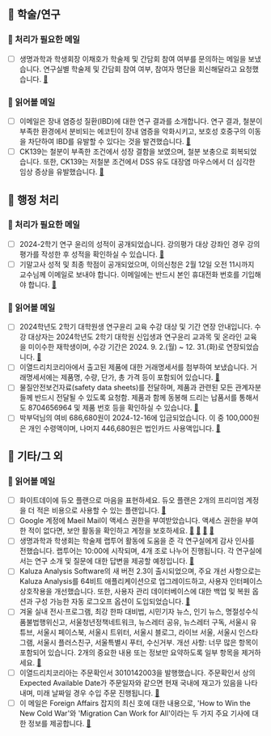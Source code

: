 ## 📝 학술/연구

### 📌 처리가 필요한 메일

- [ ] 생명과학과 학생회장 이채호가 학술제 및 간담회 참여 여부를 문의하는 메일을 보냈습니다. 연구실별 학술제 및 간담회 참여 여부, 참여자 명단을 회신해달라고 요청했습니다. [🔗](https://mail.google.com/mail/u/0/?tab=rm&ogbl#inbox/194976d3957cc60c)

### 📎 읽어볼 메일

- [ ] 이메일은 장내 염증성 질환(IBD)에 대한 연구 결과를 소개합니다. 연구 결과, 철분이 부족한 환경에서 분비되는 에코틴이 장내 염증을 악화시키고, 보호성 호중구의 이동을 차단하여 IBD를 유발할 수 있다는 것을 발견했습니다. [🔗](https://mail.google.com/mail/u/0/?tab=rm&ogbl#inbox/1949752dc9c70217)
- [ ] CK139는 철분이 부족한 조건에서 성장 결함을 보였으며, 철분 보충으로 회복되었습니다. 또한, CK139는 저철분 조건에서 DSS 유도 대장염 마우스에서 더 심각한 임상 증상을 유발했습니다. [🔗](https://mail.google.com/mail/u/0/?tab=rm&ogbl#inbox/194974f9ca3cf2f6)

## 🏢 행정 처리

### 📌 처리가 필요한 메일

- [ ] 2024-2학기 연구 윤리의 성적이 공개되었습니다. 강의평가 대상 강좌인 경우 강의평가를 작성한 후 성적을 확인하실 수 있습니다. [🔗](https://mail.google.com/mail/u/0/?tab=rm&ogbl#inbox/19497ec5a0fa9900)
- [ ] 기말고사 성적 및 최종 학점이 공개되었으며, 이의신청은 2월 12일 오전 11시까지 교수님께 이메일로 보내야 합니다. 이메일에는 반드시 본인 휴대전화 번호를 기입해야 합니다. [🔗](https://mail.google.com/mail/u/0/?tab=rm&ogbl#inbox/1949694a8d243000)

### 📎 읽어볼 메일

- [ ] 2024학년도 2학기 대학원생 연구윤리 교육 수강 대상 및 기간 연장 안내입니다. 수강 대상자는 2024학년도 2학기 대학원 신입생과 연구윤리 교과목 및 온라인 교육을 미이수한 재학생이며, 수강 기간은 2024. 9. 2.(월) ~ 12. 31.(화)로 연장되었습니다. [🔗](https://mail.google.com/mail/u/0/?tab=rm&ogbl#inbox/194982dde74393b1)
- [ ] 이열드리치코리아에서 출고된 제품에 대한 거래명세서를 첨부하여 보냈습니다. 거래명세서에는 제품명, 수량, 단가, 총 가격 등이 포함되어 있습니다. [🔗](https://mail.google.com/mail/u/0/?tab=rm&ogbl#inbox/19496b87aa9f94e2)
- [ ] 물질안전보건자료(safety data sheets)를 전달하며, 제품과 관련된 모든 관계자분들께 반드시 전달될 수 있도록 요청함. 제품과 함께 동봉해 드리는 납품서를 통해서도 8704656964 및 제품 번호 등을 확인하실 수 있습니다. [🔗](https://mail.google.com/mail/u/0/?tab=rm&ogbl#inbox/1949618722399add)
- [ ] 박부덕님의 여비 686,680원이 2024-12-16에 입금되었습니다. 이 중 100,000원은 개인 수령액이며, 나머지 446,680원은 법인카드 사용액입니다. [🔗](https://mail.google.com/mail/u/0/?tab=rm&ogbl#inbox/1949264ea207349d)

## 📂 기타/그 외

### 📎 읽어볼 메일

- [ ] 화이트데이에 듀오 플랜으로 마음을 표현하세요. 듀오 플랜은 2개의 프리미엄 계정을 더 적은 비용으로 사용할 수 있는 플랜입니다. [🔗](https://mail.google.com/mail/u/0/?tab=rm&ogbl#inbox/19498d3b126abcfe)
- [ ] Google 계정에 Maeil Mail이 액세스 권한을 부여받았습니다. 액세스 권한을 부여한 적이 없다면, 보안 활동을 확인하고 계정을 보호하세요. [🔗](https://mail.google.com/mail/u/0/?tab=rm&ogbl#inbox/19497cefdccb7f93) [🔗](https://mail.google.com/mail/u/0/?tab=rm&ogbl#inbox/19497c69d9040fda) [🔗](https://mail.google.com/mail/u/0/?tab=rm&ogbl#inbox/19492a6505effec1) [🔗](https://mail.google.com/mail/u/0/?tab=rm&ogbl#inbox/19492a791f096fb3)
- [ ] 생명과학과 학생회는 학술제 랩투어 활동에 도움을 준 각 연구실에게 감사 인사를 전했습니다. 랩투어는 10:00에 시작되며, 4개 조로 나누어 진행됩니다. 각 연구실에서는 연구 소개 및 질문에 대한 답변을 제공할 예정입니다. [🔗](https://mail.google.com/mail/u/0/?tab=rm&ogbl#inbox/19496bfe0b3aa249)
- [ ] Kaluza Analysis Software의 새 버전 2.3이 출시되었으며, 주요 개선 사항으로는 Kaluza Analysis를 64비트 애플리케이션으로 업그레이드하고, 사용자 인터페이스 상호작용을 개선했습니다. 또한, 사용자 관리 데이터베이스에 대한 백업 및 복원 옵션과 구성 가능한 자동 로그오프 옵션이 도입되었습니다. [🔗](https://mail.google.com/mail/u/0/?tab=rm&ogbl#inbox/194964f549e96156)
- [ ] 겨울 실내 전시·프로그램, 최강 한파 대비법, 시민기자 뉴스, 인기 뉴스, 명절성수식품불법행위신고, 서울청년정책네트워크, 뉴스레터 공유, 뉴스레터 구독, 서울시 유튜브, 서울시 페이스북, 서울시 트위터, 서울시 블로그, 라이브 서울, 서울시 인스타그램, 서울시 플러스친구, 서울특별시 푸터, 수신거부.
개선 사항: 너무 많은 항목이 포함되어 있습니다. 2개의 중요한 내용 또는 정보만 요약하도록 일부 항목을 제거하세요. [🔗](https://mail.google.com/mail/u/0/?tab=rm&ogbl#inbox/1949631fd1995c65)
- [ ] 이열드리치코리아는 주문확인서 3010142003을 발행했습니다. 주문확인서 상의 Expected Available Date가 주문일자와 같으면 현재 국내에 재고가 있음을 나타내며, 미래 날짜일 경우 수입 주문 진행됩니다. [🔗](https://mail.google.com/mail/u/0/?tab=rm&ogbl#inbox/19495e5626c17c22)
- [ ] 이 메일은 Foreign Affairs 잡지의 최신 호에 대한 내용으로, 'How to Win the New Cold War'와 'Migration Can Work for All'이라는 두 가지 주요 기사에 대한 정보를 제공합니다. [🔗](https://mail.google.com/mail/u/0/?tab=rm&ogbl#inbox/19495d9f552aad7e)